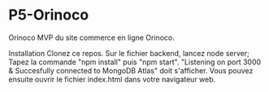 # P5-Orinoco
Orinoco
MVP du site commerce en ligne Orinoco.

Installation
Clonez ce repos. Sur le fichier backend, lancez node server; Tapez la commande "npm install" puis "npm start".
"Listening on port 3000 & Succesfully connected to MongoDB Atlas" doit s'afficher.
Vous pouvez ensuite ouvrir le fichier index.html dans votre navigateur web.

